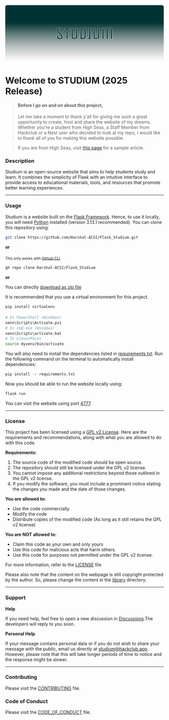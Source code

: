 <img src="https://raw.githubusercontent.com/Harshal-ACSI/Flask_Studium/refs/heads/master/static/images/Website_Pix/Header%20Image.svg" alt="just a picture">

# Welcome to STUDIUM (2025 Release)

> #### Before I go on and on about this project,
>
> Let me take a moment to thank y'all for giving me such a great opportunity to create,
> host and share the website of my dreams.
> Whether you're a student from High Seas,
> a Staff Member from Hackclub or a Nest user who decided to look at my repo,
> I would like to thank all of you for making this website possible.

> If you are from High Seas, visit [this page](https://studium.hackclub.app/chemistry/inorganic_chemistry/atoms) for a sample article.

### Description

Studium is an open-source website that aims to help students study and learn.
It combines the simplicity of Flask with an intuitive interface to provide
access to educational materials, tools, and resources that promote better learning experiences.

---

### Usage

Studium is a website built on the [Flask Framework](https://github.com/Harshal-ACSI/Flask_Studium/tree/master/library).
Hence, to use it locally, you will need [Python](https://www.python.org/downloads/release/python-3131/) installed
(version 3.13.1 recommended).
You can clone this repository using:

```bash
git clone https://github.com/Harshal-ACSI/Flask_Studium.git
```

**or**

<sub>This only works with [Github CLI](https://cli.github.com/)</sub>

```bash
gh repo clone Harshal-ACSI/Flask_Studium
```

**or**

You can directly [download as zip file](https://github.com/Harshal-ACSI/Flask_Studium/archive/refs/heads/master.zip)

It is recommended that you use a virtual environment for this project.

```bash
pip install virtualenv

# In PowerShell (Windows)
venv\Scripts\Activate.ps1
# In cmd.exe (Windows)
venv\Scripts\activate.bat
# In Linux/Macos
source myvenv/bin/activate
```

You will also need to install the dependencies listed in [requirements.txt](../requirements.txt).
Run the following command on the terminal to automatically install dependencies:

```bash
pip install -r requirements.txt
```

Now you should be able to run the website locally using:

```bash
flask run
```

You can visit the website using port [4777](http://127.0.0.1:47777/).

---

### License

This project has been licensed using a [GPL v2 License](https://www.gnu.org/licenses/old-licenses/gpl-2.0.html).
Here are the requirements and recommendations, along with what you are allowed to do with this code.

**Requirements:**

1. The source code of the modified code should be open source.
2. The repository should still be licensed under the GPL v2 license.
3. You cannot impose any additional restrictions beyond those outlined in the GPL v2 license.
4. If you modify the software, you must include a prominent notice stating the changes you made and the date of those
   changes.

**You are allowed to:**

- Use the code commercially
- Modify the code
- Distribute copies of the modified code (As long as it still retains the GPL v2 license)

**You are NOT allowed to:**

- Claim this code as your own and only yours
- Use this code for malicious acts that harm others.
- Use this code for purposes not permitted under the GPL v2 license.

For more information, refer to the [LICENSE](https://github.com/Harshal-ACSI/Flask_Studium/blob/master/LICENSE) file

Please also note that the content on the webpage is still copyright protected by the author.
So, please change the content in the [library](https://github.com/Harshal-ACSI//tree/master/library) directory.

---

### Support

**Help**

If you need help, feel free to open a new discussion
in [Discussions](https://github.com/Harshal-ACSI/Flask_Studium/discussions/categories/help).The developers will reply
to you soon.

**Personal Help**

If your message contains personal data or if you do not wish to share your message with the public,
email us directly at <a href="mailto: studium@hackclub.app">studium@hackclub.app</a>.
However, please note that this will take longer periods of time to notice and the response might be slower.

---

### Contributing

Please visit the [CONTRIBUTING](CONTRIBUTING.md) file.

### Code of Conduct

Please visit the [CODE_OF_CONDUCT](CODE_OF_CONDUCT.md) file.
